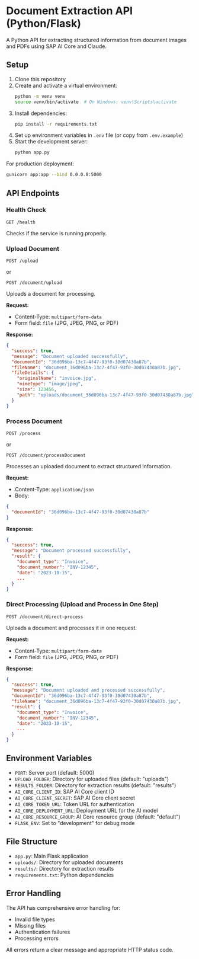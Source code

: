 # Document Extraction API (Python/Flask)

A Python API for extracting structured information from document images and PDFs using SAP AI Core and Claude.

## Setup

1. Clone this repository
2. Create and activate a virtual environment:
   ```bash
   python -m venv venv
   source venv/bin/activate  # On Windows: venv\Scripts\activate
   ```
3. Install dependencies:
   ```bash
   pip install -r requirements.txt
   ```
4. Set up environment variables in `.env` file (or copy from `.env.example`)
5. Start the development server:
   ```bash
   python app.py
   ```
   
For production deployment:
```bash
gunicorn app:app --bind 0.0.0.0:5000
```

## API Endpoints

### Health Check
```
GET /health
```
Checks if the service is running properly.

### Upload Document
```
POST /upload
```
or
```
POST /document/upload
```

Uploads a document for processing.

**Request:**
- Content-Type: `multipart/form-data`
- Form field: `file` (JPG, JPEG, PNG, or PDF)

**Response:**
```json
{
  "success": true,
  "message": "Document uploaded successfully",
  "documentId": "36d096ba-13c7-4f47-93f0-30d07430a87b",
  "fileName": "document_36d096ba-13c7-4f47-93f0-30d07430a87b.jpg",
  "fileDetails": {
    "originalName": "invoice.jpg",
    "mimetype": "image/jpeg",
    "size": 123456,
    "path": "uploads/document_36d096ba-13c7-4f47-93f0-30d07430a87b.jpg"
  }
}
```

### Process Document
```
POST /process
```
or
```
POST /document/processDocument
```

Processes an uploaded document to extract structured information.

**Request:**
- Content-Type: `application/json`
- Body:
```json
{
  "documentId": "36d096ba-13c7-4f47-93f0-30d07430a87b"
}
```

**Response:**
```json
{
  "success": true,
  "message": "Document processed successfully",
  "result": {
    "document_type": "Invoice",
    "document_number": "INV-12345",
    "date": "2023-10-15",
    ...
  }
}
```

### Direct Processing (Upload and Process in One Step)
```
POST /document/direct-process
```

Uploads a document and processes it in one request.

**Request:**
- Content-Type: `multipart/form-data`
- Form field: `file` (JPG, JPEG, PNG, or PDF)

**Response:**
```json
{
  "success": true,
  "message": "Document uploaded and processed successfully",
  "documentId": "36d096ba-13c7-4f47-93f0-30d07430a87b",
  "fileName": "document_36d096ba-13c7-4f47-93f0-30d07430a87b.jpg",
  "result": {
    "document_type": "Invoice",
    "document_number": "INV-12345",
    "date": "2023-10-15",
    ...
  }
}
```

## Environment Variables

- `PORT`: Server port (default: 5000)
- `UPLOAD_FOLDER`: Directory for uploaded files (default: "uploads")
- `RESULTS_FOLDER`: Directory for extraction results (default: "results")
- `AI_CORE_CLIENT_ID`: SAP AI Core client ID
- `AI_CORE_CLIENT_SECRET`: SAP AI Core client secret
- `AI_CORE_TOKEN_URL`: Token URL for authentication
- `AI_CORE_DEPLOYMENT_URL`: Deployment URL for the AI model
- `AI_CORE_RESOURCE_GROUP`: AI Core resource group (default: "default")
- `FLASK_ENV`: Set to "development" for debug mode

## File Structure

- `app.py`: Main Flask application
- `uploads/`: Directory for uploaded documents
- `results/`: Directory for extraction results
- `requirements.txt`: Python dependencies

## Error Handling

The API has comprehensive error handling for:
- Invalid file types
- Missing files
- Authentication failures
- Processing errors

All errors return a clear message and appropriate HTTP status code.